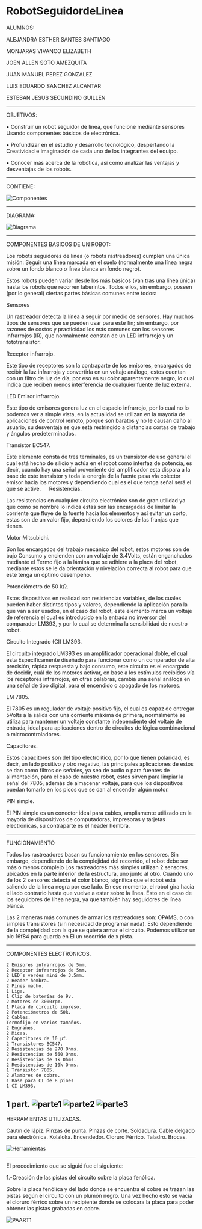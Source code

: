 # RobotSeguidordeLinea

ALUMNOS:

ALEJANDRA ESTHER SANTES SANTIAGO

MONJARAS VIVANCO ELIZABETH

JOEN ALLEN SOTO AMEZQUITA

JUAN MANUEL PEREZ GONZALEZ

LUIS EDUARDO SANCHEZ ALCANTAR

ESTEBAN JESUS SECUNDINO GUILLEN

--------------------------------------------------------------------------------------------------------
OBJETIVOS:

•	Construir un robot seguidor de línea, que funcione mediante sensores Usando componentes básicos de electrónica.

•	Profundizar en el estudio y desarrollo tecnológico, despertando la Creatividad e imaginación de cada uno de los integrantes del equipo.

•	Conocer más acerca de la robótica, así como analizar las ventajas y desventajas de los robots.

--------------------------------------------------------------------------------------------------------
CONTIENE:

![Componentes](https://github.com/LuisEduardoSanchezAlcantar/RobotSeguidordeLinea/blob/master/COMPONENTES.png)

--------------------------------------------------------------------------------------------------------
DIAGRAMA:

![Diagrama](https://github.com/LuisEduardoSanchezAlcantar/RobotSeguidordeLinea/blob/master/diagrama.png)

--------------------------------------------------------------------------------------------------------

COMPONENTES BASICOS DE UN ROBOT:

Los robots seguidores de línea (o robots rastreadores) cumplen una única misión: Seguir una línea marcada en el suelo (normalmente una línea negra sobre un fondo blanco o línea blanca en fondo negro).

Estos robots pueden variar desde los más básicos (van tras una línea única) hasta los robots que recorren laberintos. Todos ellos, sin embargo, poseen (por lo general) ciertas partes básicas comunes entre todos:

Sensores

Un rastreador detecta la línea a seguir por medio de sensores. Hay muchos tipos de sensores que se pueden usar para este fin; sin embargo, por razones de costos y practicidad los más comunes son los sensores infrarrojos (IR), que normalmente constan de un LED infrarrojo y un fototransistor.

Receptor infrarrojo.

Este tipo de receptores son la contraparte de los emisores, encargados de recibir la luz infrarroja y convertirla en un voltaje análogo, estos cuentan con un filtro de luz de día, por eso es su color aparentemente negro, lo cual indica que reciben menos interferencia de cualquier fuente de luz externa.

LED Emisor infrarrojo.

Este tipo de emisores genera luz en el espacio infrarrojo, por lo cual no lo podemos ver a simple vista, en la actualidad se utilizan en la mayoría de aplicaciones de control remoto, porque son baratos y no le causan daño al usuario, su desventaja es que está restringido a distancias cortas de trabajo y ángulos predeterminados.

Transistor BC547.

Este elemento consta de tres terminales, es un transistor de uso general el cual está hecho de silicio y actúa en el robot como interfaz de potencia, es decir, cuando hay una señal proveniente del amplificador esta dispara a la base de este transistor y toda la energía de la fuente pasa vía colector emisor hacia los motores y dependiendo cual es el que tenga señal será el que se active.
 
Resistencias.

Las resistencias en cualquier circuito electrónico son de gran utilidad ya que como se nombre lo indica estas son las encargadas de limitar la corriente que fluye de la fuente hacia los elementos y así evitar un corto, estas son de un valor fijo, dependiendo los colores de las franjas que tienen.

Motor Mitsubichi.

Son los encargados del trabajo mecánico del robot, estos motores son de bajo Consumo y encienden con un voltaje de 3.4Volts, están enganchados mediante el Termo fijo a la lámina que se adhiere a la placa del robot, mediante estos se le da orientación y nivelación correcta al robot para que este tenga un óptimo desempeño.

Potenciómetro de 50 kΩ.

Estos dispositivos en realidad son resistencias variables, de los cuales pueden haber distintos tipos y valores, dependiendo la aplicación para la que van a ser usados, en el caso del robot, este elemento marca un voltaje de referencia el cual es introducido en la entrada no inversor del comparador LM393, y por lo cual se determina la sensibilidad de nuestro robot.

Circuito Integrado (CI) LM393.

El circuito integrado LM393 es un amplificador operacional doble, el cual esta Específicamente diseñado para funcionar como un comparador de alta precisión, rápida respuesta y bajo consumo, este circuito es el encargado de decidir, cuál de los motores activar, en base a los estímulos recibidos vía los receptores infrarrojos, en otras palabras, cambia una señal análoga en una señal de tipo digital, para el encendido o apagado de los motores.

LM 7805.

El 7805 es un regulador de voltaje positivo fijo, el cual es capaz de entregar 5Volts a la salida con una corriente máxima de primera, normalmente se utiliza para mantener un voltaje constante independiente del voltaje de entrada, ideal para aplicaciones dentro de circuitos de lógica combinacional o microcontroladores.

Capacitores.

Estos capacitores son del tipo electrolítico, por lo que tienen polaridad, es decir, un lado positivo y otro negativo, las principales aplicaciones de estos se dan como filtros de señales, ya sea de audio o para fuentes de alimentación, para el caso de nuestro robot, estos sirven para limpiar la señal del 7805, además de almacenar voltaje, para que los dispositivos puedan tomarlo en los picos que se dan al encender algún motor.

PIN simple.

El PIN simple es un conector ideal para cables, ampliamente utilizado en la mayoría de dispositivos de computadoras, impresoras y tarjetas electrónicas, su contraparte es el header hembra.


--------------------------------------------------------------------------------------------------------

FUNCIONAMIENTO

Todos los rastreadores basan su funcionamiento en los sensores. Sin embargo, dependiendo de la complejidad del recorrido, el robot debe ser más o menos complejo Los rastreadores más simples utilizan 2 sensores, ubicados en la parte inferior de la estructura, uno junto al otro. Cuando uno de los 2 sensores detecta el color blanco, significa que el robot está saliendo de la línea negra por ese lado. En ese momento, el robot gira hacia el lado contrario hasta que vuelve a estar sobre la línea. Esto en el caso de los seguidores de línea negra, ya que también hay seguidores de línea blanca.

Las 2 maneras más comunes de armar los rastreadores son: OPAMS, o con simples transistores (sin necesidad de programar nada). Esto dependiendo de la complejidad con la que se quiera armar el circuito. Podemos utilizar un pic 16f84 para guarda en El un recorrido de x pista.

--------------------------------------------------------------------------------------------------------

COMPONENTES ELECTRONICOS.

	2 Emisores infrarrojos de 5mm.
	2 Receptor infrarrojos de 5mm.
	2 LED´s verdes mini de 3.5mm.
	2 Header hembra.
	2 Pines macho.
	1 Liga.
	1 Clip de baterías de 9v.
	2 Motores de 3000rpm.
	1 Placa de circuito impreso.
	2 Potenciómetros de 50k.
	2 Cables.
	Termofijo en varios tamaños.
	2 Engranes.
	2 Micas.
	2 Capacitores de 10 μf.
	2 Transistores BC547.
	2 Resistencias de 270 Ohms.
	2 Resistencias de 560 Ohms.
	2 Resistencias de 1k Ohms.
	2 Resistencias de 10k Ohms.
	1 Transistor 7805.
	2 Alambres de cobre.
	1 Base para CI de 8 pines
	1 CI LM393.

1 part.
![parte1](https://github.com/LuisEduardoSanchezAlcantar/RobotSeguidordeLinea/blob/master/PIEZAS%2CRESISTENCIAS%2CLED%C2%B4S%2CETC.jpg)
![parte2](https://github.com/LuisEduardoSanchezAlcantar/RobotSeguidordeLinea/blob/master/PIEZAS%202.jpg)
![parte3](https://github.com/LuisEduardoSanchezAlcantar/RobotSeguidordeLinea/blob/master/PORTA%20PILA.jpg)
--------------------------------------------------------------------------------------------------------
HERRAMIENTAS UTILIZADAS.

Cautín de lápiz.
Pinzas de punta.
Pinzas de corte.
Soldadura.
Cable delgado para electrónica.
Kolaloka.
Encendedor.
Cloruro Férrico.
Taladro.
Brocas.

![Herramientas](https://github.com/LuisEduardoSanchezAlcantar/RobotSeguidordeLinea/blob/master/herramientas.png)


--------------------------------------------------------------------------------------------------------
El procedimiento que se siguió fue el siguiente:

1.-Creación de las pistas del circuito sobre la placa fenólica.

Sobre la placa fenólica y del lado donde se encuentra el cobre se trazan las pistas según el circuito con un plumón negro. Una vez hecho esto se vacía el cloruro férrico sobre un recipiente donde se colocara la placa para poder obtener las pistas grabadas en cobre.

![PAART1](https://github.com/LuisEduardoSanchezAlcantar/RobotSeguidordeLinea/blob/master/PART1.png)
